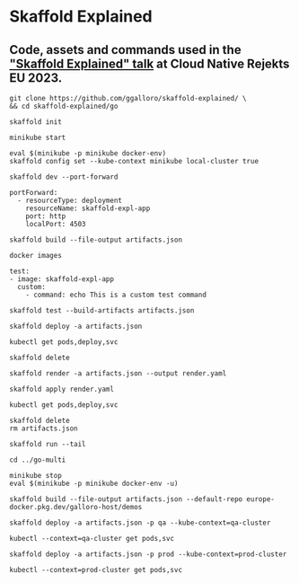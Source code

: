 # Skaffold Explained

## Code, assets and commands used in the ["Skaffold Explained" talk](https://youtu.be/9on9kJJs_LQ) at Cloud Native Rejekts EU 2023. 


```
git clone https://github.com/ggalloro/skaffold-explained/ \
&& cd skaffold-explained/go
```


```
skaffold init
```

```
minikube start
```



```
eval $(minikube -p minikube docker-env)
skaffold config set --kube-context minikube local-cluster true
```



```
skaffold dev --port-forward
```



```
portForward:
  - resourceType: deployment
    resourceName: skaffold-expl-app
    port: http
    localPort: 4503
```



```
skaffold build --file-output artifacts.json 
```



```
docker images
```

```
test:
- image: skaffold-expl-app
  custom:
    - command: echo This is a custom test command
```


```
skaffold test --build-artifacts artifacts.json
```


```
skaffold deploy -a artifacts.json
```


```
kubectl get pods,deploy,svc
```


```
skaffold delete
```


```
skaffold render -a artifacts.json --output render.yaml
```

```
skaffold apply render.yaml
```



```
kubectl get pods,deploy,svc
```


```
skaffold delete
rm artifacts.json
```


```
skaffold run --tail
```


```
cd ../go-multi
```
```
minikube stop
eval $(minikube -p minikube docker-env -u)
```

```
skaffold build --file-output artifacts.json --default-repo europe-docker.pkg.dev/galloro-host/demos
```

```
skaffold deploy -a artifacts.json -p qa --kube-context=qa-cluster
```

```
kubectl --context=qa-cluster get pods,svc
```

```
skaffold deploy -a artifacts.json -p prod --kube-context=prod-cluster
```

```
kubectl --context=prod-cluster get pods,svc
```

